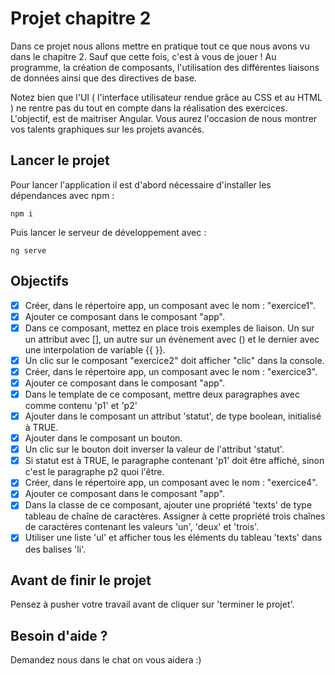 # Projet chapitre 2

Dans ce projet nous allons mettre en pratique tout ce que nous avons vu dans le chapitre 2. Sauf que cette fois, c'est à vous de jouer ! Au programme, la création de composants, l'utilisation des différentes liaisons de données ainsi que des directives de base.

Notez bien que l'UI ( l'interface utilisateur rendue grâce au CSS et au HTML ) ne rentre pas du tout en compte dans la réalisation des exercices. L'objectif, est de maitriser Angular. Vous aurez l'occasion de nous montrer vos talents graphiques sur les projets avancés.

## Lancer le projet

Pour lancer l'application il est d'abord nécessaire d'installer les dépendances avec npm : 

`npm i`

Puis lancer le serveur de développement avec : 

`ng serve`

## Objectifs

* [x] Créer, dans le répertoire app, un composant avec le nom : "exercice1".
* [x] Ajouter ce composant dans le composant "app".
* [x] Dans ce composant, mettez en place trois exemples de liaison. Un sur un attribut avec [], un autre sur un évènement avec () et le dernier avec une interpolation de variable {{ }}.
* [x] Un clic sur le composant "exercice2" doit afficher "clic" dans la console.
* [x] Créer, dans le répertoire app, un composant avec le nom : "exercice3".
* [x] Ajouter ce composant dans le composant "app".
* [x] Dans le template de ce composant, mettre deux paragraphes avec comme contenu 'p1' et 'p2'      
* [x] Ajouter dans le composant un attribut 'statut', de type boolean, initialisé à TRUE.
* [x] Ajouter dans le composant un bouton.
* [x] Un clic sur le bouton doit inverser la valeur de l'attribut 'statut'.
* [x] Si statut est à TRUE, le paragraphe contenant 'p1' doit être affiché, sinon c'est le paragraphe p2 quoi l'être.
* [x] Créer, dans le répertoire app, un composant avec le nom : "exercice4".
* [x] Ajouter ce composant dans le composant "app".
* [x] Dans la classe de ce composant, ajouter une propriété 'texts' de type tableau de chaîne de caractères. Assigner à cette propriété trois chaînes de caractères contenant les valeurs 'un', 'deux' et 'trois'.
* [x] Utiliser une liste 'ul' et afficher tous les éléments du tableau 'texts' dans des balises 'li'.
      
## Avant de finir le projet

Pensez à pusher votre travail avant de cliquer sur 'terminer le projet'.

## Besoin d'aide ?

Demandez nous dans le chat on vous aidera :)